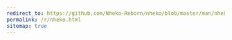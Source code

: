 ```yaml
---
redirect_to: https://github.com/Nheko-Reborn/nheko/blob/master/man/nheko.1.adoc
permalink: /r/nheko.html
sitemap: true
---
```

